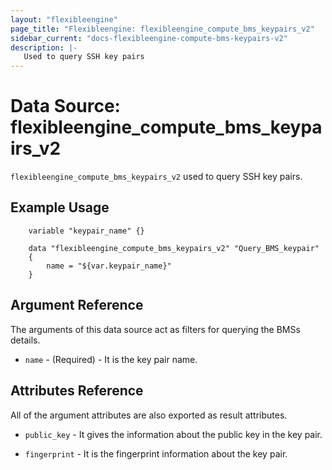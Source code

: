 ```yaml
---
layout: "flexibleengine"
page_title: "Flexibleengine: flexibleengine_compute_bms_keypairs_v2"
sidebar_current: "docs-flexibleengine-compute-bms-keypairs-v2"
description: |-
   Used to query SSH key pairs
---
```


# Data Source: flexibleengine_compute_bms_keypairs_v2

`flexibleengine_compute_bms_keypairs_v2` used to query SSH key pairs.


## Example Usage

```hcl
    variable "keypair_name" {}

    data "flexibleengine_compute_bms_keypairs_v2" "Query_BMS_keypair" 
    {
        name = "${var.keypair_name}"
    }
```

## Argument Reference

The arguments of this data source act as filters for querying the BMSs details.

* `name` - (Required) - It is the key pair name.

## Attributes Reference

All of the argument attributes are also exported as result attributes. 

* `public_key` - It gives the information about the public key in the key pair.

* `fingerprint` - It is the fingerprint information about the key pair.
